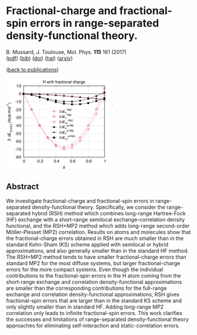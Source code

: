 # Fractional-charge and fractional-spin errors in range-separated density-functional theory.  
 B. Mussard, J. Toulouse, Mol. Phys. **115** 161 (2017)  
 ([pdf](doc/MusTou-MP-2017.pdf))
 ([bib](doc/MusTou-MP-2017.bib))
 ([doi](http://dx.doi.org/10.1080/00268976.2016.1213910))
 ([hal](http://hal.upmc.fr/hal-01344404))
 ([arxiv](http://arxiv.org/abs/1607.03621))
 
([back to publications](https://github.com/mussard/publications/))

![](../img/graphabstract.png)


## Abstract
We investigate fractional-charge and fractional-spin errors in range-separated density-functional theory. Specifically, we consider the range-separated hybrid (RSH) method which combines long-range Hartree-Fock (HF) exchange with a short-range semilocal exchange-correlation density functional, and the RSH+MP2 method which adds long-range second-order Möller-Plesset (MP2) correlation. Results on atoms and molecules show that the fractional-charge errors obtained in RSH are much smaller than in the standard Kohn-Sham (KS) scheme applied with semilocal or hybrid approximations, and also generally smaller than in the standard HF method. The RSH+MP2 method tends to have smaller fractional-charge errors than standard MP2 for the most diffuse systems, but larger fractional-charge errors for the more compact systems. Even though the individual contributions to the fractional-spin errors in the H atom coming from the short-range exchange and correlation density-functional approximations are smaller than the corresponding contributions for the full-range exchange and correlation density-functional approximations, RSH gives fractional-spin errors that are larger than in the standard KS scheme and only slightly smaller than in standard HF. Adding long-range MP2 correlation only leads to infinite fractional-spin errors. This work clarifies the successes and limitations of range-separated density-functional theory approaches for eliminating self-interaction and static-correlation errors.
